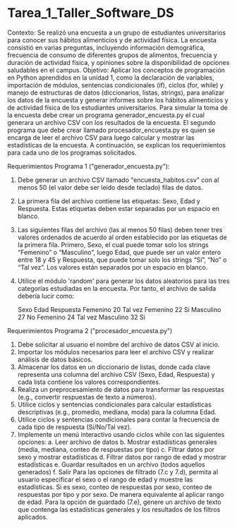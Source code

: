 # Tarea_1_Taller_Software_DS
Contexto:
Se realizó una encuesta a un grupo de estudiantes universitarios para conocer sus hábitos alimenticios y de actividad física. La encuesta consistió en varias preguntas, incluyendo información demográfica, frecuencia de consumo de diferentes grupos de alimentos, frecuencia y duración de actividad física, y opiniones sobre la disponibilidad de opciones saludables en el campus.
Objetivo:
Aplicar los conceptos de programación en Python aprendidos en la unidad 1, como la declaración de variables, importación de módulos, sentencias condicionales (if), ciclos (for, while) y manejo de estructuras de datos (diccionarios, listas, strings), para analizar los datos de la encuesta y generar informes sobre los hábitos alimenticios y de actividad física de los estudiantes universitarios.
Para simular la toma de la encuesta debe crear un programa generador_encuesta.py el cual generara un archivo CSV con los resultados de la encuesta. El segundo programa que debe crear llamado procesador_encuesta.py es quien se encarga de leer el archivo CSV para luego calcular y mostrar las estadísticas de la encuesta. A continuación, se explican los requerimientos para cada uno de los programas solicitados.

Requerimientos Programa 1 ("generador_encuesta.py"):
1. Debe generar un archivo CSV llamado "encuesta_habitos.csv" con al menos 50 (el valor debe ser leído desde teclado) filas de datos.
2. La primera fila del archivo contiene las etiquetas: Sexo, Edad y Respuesta. Estas etiquetas deben estar separadas por un espacio en blanco.
3. Las siguientes filas del archivo (las al menos 50 filas) deben tener tres valores ordenados de acuerdo al orden establecido por las etiquetas de la primera fila. Primero, Sexo, el cual puede tomar solo los strings “Femenino” o “Masculino”, luego Edad, que puede ser un valor entero entre 18 y 45 y Respuesta, que puede tomar solo los strings “Sí”, “No” o “Tal vez”. Los valores están separados por un espacio en blanco.
4. Utilice el módulo 'random' para generar los datos aleatorios para las tres categorías estudiadas en la encuesta. Por tanto, el archivo de salida debería lucir como:
   
    Sexo Edad Respuesta
    Femenino 20 Tal vez
    Femenino 22 Si
    Masculino 27 No
    Femenino 24 Tal vez
    Masculino 32 Si

Requerimientos Programa 2 ("procesador_encuesta.py")
1. Debe solicitar al usuario el nombre del archivo de datos CSV al inicio.
2. Importar los módulos necesarios para leer el archivo CSV y realizar análisis de datos
básicos.
3. Almacenar los datos en un diccionario de listas, donde cada clave representa una
columna del archivo CSV (Sexo, Edad, Respuesta) y cada lista contiene los valores
correspondientes.
4. Realiza un preprocesamiento de datos para transformar las respuestas (e.g., convertir
respuestas de texto a números).
5. Utilice ciclos y sentencias condicionales para calcular estadísticas descriptivas (e.g.,
promedio, mediana, moda) para la columna Edad.
6. Utilice ciclos y sentencias condicionales para contar la frecuencia de cada tipo de
respuesta (Sí/No/Tal vez).
7. Implemente un menú interactivo usando ciclos while con las siguientes opciones:
  a. Leer archivo de datos
  b. Mostrar estadísticas generales (media, mediana, conteo de respuestas por tipo)
  c. Filtrar datos por sexo y mostrar estadísticas
  d. Filtrar datos por rango de edad y mostrar estadísticas
  e. Guardar resultados en un archivo (todos aquellos generados)
  f. Salir
Para las opciones de filtrado (7.c y 7.d), permita al usuario especificar el sexo o el rango de edad y muestre las estadísticas. Si es sexo, conteo de respuestas por sexo, conteo de respuestas por tipo y por sexo. De manera equivalente al aplicar rango de edad.
Para la opción de guardado (7.e), genere un archivo de texto que contenga las estadísticas generales y los resultados de los filtros aplicados.

